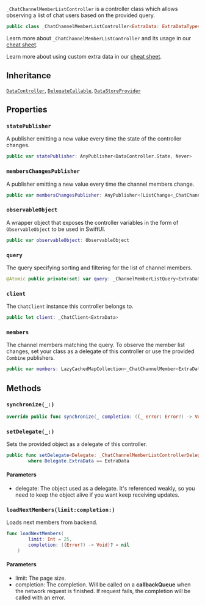 
`_ChatChannelMemberListController` is a controller class which allows observing
a list of chat users based on the provided query.

``` swift
public class _ChatChannelMemberListController<ExtraData: ExtraDataTypes>: DataController, DelegateCallable, DataStoreProvider 
```

Learn more about `_ChatChannelMemberListController` and its usage in our [cheat sheet](https://github.com/GetStream/stream-chat-swift/wiki/StreamChat-SDK-Cheat-Sheet#user-list).

> 

Learn more about using custom extra data in our [cheat sheet](https://github.com/GetStream/stream-chat-swift/wiki/Cheat-Sheet#working-with-extra-data).

## Inheritance

[`DataController`](../DataController), [`DelegateCallable`](../DelegateCallable), [`DataStoreProvider`](../../Database/DataStoreProvider)

## Properties

### `statePublisher`

A publisher emitting a new value every time the state of the controller changes.

``` swift
public var statePublisher: AnyPublisher<DataController.State, Never> 
```

### `membersChangesPublisher`

A publisher emitting a new value every time the channel members change.

``` swift
public var membersChangesPublisher: AnyPublisher<[ListChange<_ChatChannelMember<ExtraData.User>>], Never> 
```

### `observableObject`

A wrapper object that exposes the controller variables in the form of `ObservableObject` to be used in SwiftUI.

``` swift
public var observableObject: ObservableObject 
```

### `query`

The query specifying sorting and filtering for the list of channel members.

``` swift
@Atomic public private(set) var query: _ChannelMemberListQuery<ExtraData.User>
```

### `client`

The `ChatClient` instance this controller belongs to.

``` swift
public let client: _ChatClient<ExtraData>
```

### `members`

The channel members matching the query.
To observe the member list changes, set your class as a delegate of this controller or use the provided
`Combine` publishers.

``` swift
public var members: LazyCachedMapCollection<_ChatChannelMember<ExtraData.User>> 
```

## Methods

### `synchronize(_:)`

``` swift
override public func synchronize(_ completion: ((_ error: Error?) -> Void)? = nil) 
```

### `setDelegate(_:)`

Sets the provided object as a delegate of this controller.

``` swift
public func setDelegate<Delegate: _ChatChannelMemberListControllerDelegate>(_ delegate: Delegate)
        where Delegate.ExtraData == ExtraData 
```

> 

#### Parameters

  - delegate: The object used as a delegate. It's referenced weakly, so you need to keep the object alive if you want keep receiving updates.

### `loadNextMembers(limit:completion:)`

Loads next members from backend.

``` swift
func loadNextMembers(
        limit: Int = 25,
        completion: ((Error?) -> Void)? = nil
    ) 
```

#### Parameters

  - limit: The page size.
  - completion: The completion. Will be called on a **callbackQueue** when the network request is finished. If request fails, the completion will be called with an error.
